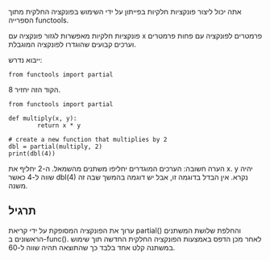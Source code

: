 אתה יכול ליצור פונקציות חלקיות בפייתון על ידי השימוש בפונקציה החלקית מתוך הספרייה functools.

פונקציות חלקיות מאפשרות לגזור פונקציה עם x פרמטרים לפונקציה עם פחות פרמטרים וערכים קבועים שהוגדרו לפונקציה המוגבלת.

ייבוא נדרש:

    from functools import partial

הקוד הזה יחזיר 8.

    from functools import partial
    
    def multiply(x, y):
            return x * y
    
    # create a new function that multiplies by 2
    dbl = partial(multiply, 2)
    print(dbl(4))

הערה חשובה: הערכים המוגדרים יחליפו משתנים מהשמאל. ה-2 יחליף את x.
y יהיה שווה ל-4 כאשר dbl(4) נקרא. אין הבדל בדוגמה זו, אבל יש דוגמה בהמשך שבה זה משנה.

תרגיל
--------
ערוך את הפונקציה המסופקת על ידי קריאת partial() והחלפת שלושת המשתנים הראשונים ב-func(). לאחר מכן הדפס באמצעות הפונקציה החלקית החדשה תוך שימוש במשתנה קלט אחד בלבד כך שהתוצאה תהיה שווה ל-60.
```